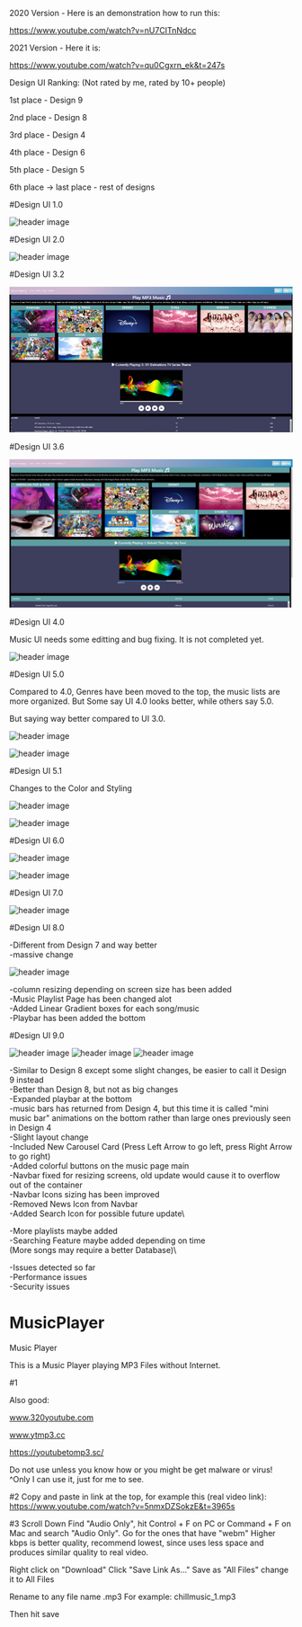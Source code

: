 
2020 Version - Here is an demonstration how to run this:

https://www.youtube.com/watch?v=nU7CITnNdcc

2021 Version - Here it is:

https://www.youtube.com/watch?v=qu0Cgxrn_ek&t=247s

Design UI Ranking: (Not rated by me, rated by 10+ people)

1st place - Design 9

2nd place - Design 8

3rd place - Design 4

4th place - Design 6

5th place - Design 5

6th place -> last place - rest of designs


#Design UI 1.0

![header image](https://github.com/KevinCompany-CodingOfficial/MusicPlayer/blob/master/images/music-ui-1.0.png)

#Design UI 2.0

![header image](https://github.com/KevinCompany-CodingOfficial/MusicPlayer/blob/master/images/music-ui-2.0.png)

#Design UI 3.2

![header image](https://github.com/CodingWithKevin/MusicPlayer/blob/master/images/test-image.png)

#Design UI 3.6

![header image](https://github.com/CodingWithKevin/MusicPlayer/blob/master/images/musicplayer-ui-3.6.png)

#Design UI 4.0

Music UI needs some editting and bug fixing. It is not completed yet.

![header image](https://github.com/KevinCompany-CodingOfficial/MusicPlayer/blob/master/images/music-ui-4.0.png)

#Design UI 5.0

Compared to 4.0, Genres have been moved to the top, the music lists are more organized. But Some say UI 4.0 looks better, while others say 5.0.

But saying way better compared to UI 3.0.

![header image](https://github.com/KevinCompany-CodingOfficial/MusicPlayer/blob/master/images/Screen%20Shot%202021-08-24%20at%205.42.48%20PM.png)

![header image](https://github.com/KevinCompany-CodingOfficial/MusicPlayer/blob/master/images/Screen%20Shot%202021-08-24%20at%206.10.48%20PM.png)

#Design UI 5.1

Changes to the Color and Styling

![header image](https://github.com/KevinCompany-CodingOfficial/MusicPlayer/blob/master/images/UI%205.1%20p1.png)

![header image](https://github.com/KevinCompany-CodingOfficial/MusicPlayer/blob/master/images/UI%205.1%20p2.png)

#Design UI 6.0

![header image](https://github.com/KevinCompany-CodingOfficial/MusicPlayer/blob/master/images/UI-6.0-p1.png)

![header image](https://github.com/KevinCompany-CodingOfficial/MusicPlayer/blob/master/images/UI-6.0-p2.png)


#Design UI 7.0

![header image](https://github.com/KevinCompany-CodingOfficial/MusicPlayer/blob/master/images/UI-7.0.jpeg)

#Design UI 8.0

-Different from Design 7 and way better\
-massive change

![header image](https://github.com/KevinCompany-CodingOfficial/MusicPlayer/blob/master/images/UI-8.0.jpeg)

-column resizing depending on screen size has been added\
-Music Playlist Page has been changed alot\
-Added Linear Gradient boxes for each song/music\
-Playbar has been added the bottom

#Design UI 9.0

![header image](https://github.com/KevinCompany-CodingOfficial/MusicPlayer/blob/master/images/UI-9.0.jpeg)
![header image](https://github.com/KevinCompany-CodingOfficial/MusicPlayer/blob/master/images/UI-9.0-p2.jpeg)
![header image](https://github.com/KevinCompany-CodingOfficial/MusicPlayer/blob/master/images/UI-9.0-p3.jpeg)

-Similar to Design 8 except some slight changes, be easier to call it Design 9 instead\
-Better than Design 8, but not as big changes\
-Expanded playbar at the bottom\
-music bars has returned from Design 4, but this time it is called "mini music bar" animations on the bottom rather than large ones previously seen in Design 4\
-Slight layout change\
-Included New Carousel Card (Press Left Arrow to go left, press Right Arrow to go right)\
-Added colorful buttons on the music page main\
-Navbar fixed for resizing screens, old update would cause it to overflow out of the container\
-Navbar Icons sizing has been improved\
-Removed News Icon from Navbar\
-Added Search Icon for possible future update\

-More playlists maybe added\
-Searching Feature maybe added depending on time\
(More songs may require a better Database)\

-Issues detected so far\
-Performance issues\
-Security issues




# MusicPlayer

Music Player

This is a Music Player playing MP3 Files without Internet.

#1

Also good:


www.320youtube.com

www.ytmp3.cc

https://youtubetomp3.sc/

Do not use unless you know how or you might be get malware or virus! 
^Only I can use it, just for me to see.

#2
Copy and paste in link at the top, for example this (real video link):
https://www.youtube.com/watch?v=5nmxDZSokzE&t=3965s

#3
Scroll Down Find "Audio Only", hit Control + F on PC or Command + F on Mac and search "Audio Only".
Go for the ones that have "webm"
Higher kbps is better quality, recommend lowest, since uses less space and produces similar quality to real video.

Right click on "Download"
Click "Save Link As..."
Save as "All Files" change it to All Files

Rename to any file name .mp3
For example: chillmusic_1.mp3

Then hit save






